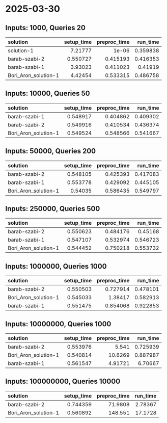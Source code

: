 # 2025-03-30

## Inputs: 1000, Queries 20

| solution             |   setup_time |   preproc_time |   run_time |
|:---------------------|-------------:|---------------:|-----------:|
| solution-1           |     7.21777  |       1e-06    |   0.359838 |
| barab-szabi-2        |     0.550727 |       0.415193 |   0.416353 |
| barab-szabi-1        |     3.93023  |       0.411023 |   0.41919  |
| Bori_Aron_solution-1 |     4.42454  |       0.533315 |   0.486758 |

## Inputs: 10000, Queries 50

| solution             |   setup_time |   preproc_time |   run_time |
|:---------------------|-------------:|---------------:|-----------:|
| barab-szabi-1        |     0.548917 |       0.404862 |   0.409302 |
| barab-szabi-2        |     0.549916 |       0.410534 |   0.436374 |
| Bori_Aron_solution-1 |     0.549524 |       0.548566 |   0.541667 |

## Inputs: 50000, Queries 200

| solution             |   setup_time |   preproc_time |   run_time |
|:---------------------|-------------:|---------------:|-----------:|
| barab-szabi-2        |     0.548105 |       0.425393 |   0.417083 |
| barab-szabi-1        |     0.553778 |       0.429092 |   0.445105 |
| Bori_Aron_solution-1 |     0.54035  |       0.586435 |   0.549797 |

## Inputs: 250000, Queries 500

| solution             |   setup_time |   preproc_time |   run_time |
|:---------------------|-------------:|---------------:|-----------:|
| barab-szabi-2        |     0.550623 |       0.484176 |   0.45168  |
| barab-szabi-1        |     0.547107 |       0.532974 |   0.546723 |
| Bori_Aron_solution-1 |     0.544452 |       0.750218 |   0.553732 |

## Inputs: 1000000, Queries 1000

| solution             |   setup_time |   preproc_time |   run_time |
|:---------------------|-------------:|---------------:|-----------:|
| barab-szabi-2        |     0.550503 |       0.727914 |   0.478101 |
| Bori_Aron_solution-1 |     0.545033 |       1.38417  |   0.582913 |
| barab-szabi-1        |     0.551475 |       0.854068 |   0.922853 |

## Inputs: 10000000, Queries 1000

| solution             |   setup_time |   preproc_time |   run_time |
|:---------------------|-------------:|---------------:|-----------:|
| barab-szabi-2        |     0.553976 |        5.541   |   0.725939 |
| Bori_Aron_solution-1 |     0.540814 |       10.6269  |   0.887987 |
| barab-szabi-1        |     0.561547 |        4.91721 |   6.70667  |

## Inputs: 100000000, Queries 10000

| solution             |   setup_time |   preproc_time |   run_time |
|:---------------------|-------------:|---------------:|-----------:|
| barab-szabi-2        |     0.744359 |        71.9808 |    2.78367 |
| Bori_Aron_solution-1 |     0.560892 |       148.551  |   17.1728  |